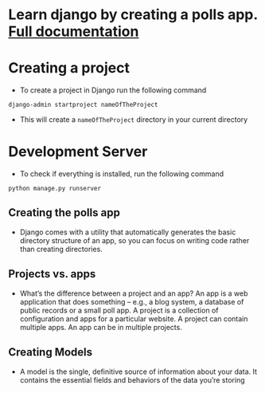   # Learn django by creating a polls app. [Full documentation](https://docs.djangoproject.com/en/4.1/intro/tutorial01/)


# Creating a project

- To create a project in Django run the following command

`django-admin startproject nameOfTheProject`

- This will create a `nameOfTheProject` directory in your current directory

# Development Server

- To check if everything is installed, run the following command

` python manage.py runserver `

## Creating the polls app

 - Django comes with a utility that automatically generates the basic directory structure of an app, so you can focus on writing code rather than creating directories.

 ## Projects vs. apps

 - What’s the difference between a project and an app? An app is a web application that does something – e.g., a blog system, a database of public records or a small poll app. A project is a collection of configuration and apps for a particular website. A project can contain multiple apps. An app can be in multiple projects.

 ## Creating Models

 - A model is the single, definitive source of information about your data. It contains the essential fields and behaviors of the data you’re storing
